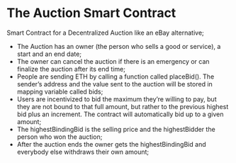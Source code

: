 # The Auction Smart Contract 

Smart Contract for a Decentralized Auction like an eBay alternative;
- The Auction has an owner (the person who sells a good or service), a start and an end
date;
- The owner can cancel the auction if there is an emergency or can finalize the auction
after its end time;
- People are sending ETH by calling a function called placeBid(). The sender’s address
and the value sent to the auction will be stored in mapping variable called bids;
- Users are incentivized to bid the maximum they’re willing to pay, but they are not bound
to that full amount, but rather to the previous highest bid plus an increment. The
contract will automatically bid up to a given amount;
- The highestBindingBid is the selling price and the highestBidder the person who won
the auction;
- After the auction ends the owner gets the highestBindingBid and everybody else
withdraws their own amount;